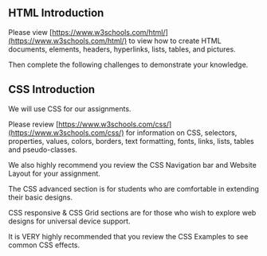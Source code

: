 ## HTML Introduction

Please view [https://www.w3schools.com/html/](https://www.w3schools.com/html/) to view how to create HTML documents, elements, headers, hyperlinks, lists, tables, and pictures.

Then complete the following challenges to demonstrate your knowledge.
## CSS Introduction

We will use CSS for our assignments.

Please review [https://www.w3schools.com/css/](https://www.w3schools.com/css/) for information on CSS, selectors, properties, values, colors, borders, text formatting, fonts, links, lists, tables and pseudo-classes.

We also highly recommend you review the CSS Navigation bar and Website Layout for your assignment.

The CSS advanced section is for students who are comfortable in extending their basic designs.

CSS responsive & CSS Grid sections are for those who wish to explore web designs for universal device support.

It is VERY highly recommended that you review the CSS Examples to see common CSS effects.